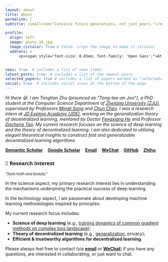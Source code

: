 ```yaml
---
layout: about
title: About
permalink: /
subtitle: <small><em>"Convince future generations, not just peers."</em></small>

profile:
  align: left
  image: photo_10.jpg
  image_circular: True # false: crops the image to make it circular
  address: >
      <p><span style="font-size: 0.85em; font-family: 'Open Sans';">At the gorgeous <a href='https://en.wikipedia.org/wiki/West_Lake'>Westlake</a>, <a href='https://en.wikipedia.org/wiki/Hangzhou'>Hangzhou</a></span></p>


news: true  # includes a list of news items
latest_posts: true  # includes a list of the newest posts
selected_papers: true # includes a list of papers marked as "selected={true}"
social: true  # includes social icons at the bottom of the page
---
```


<!--[<span style="font-weight: bold; color: #B509AC;">Zhejiang University</span>](https://www.zju.edu.cn/english/)-->

<em>Hi there 😃. I am Tongtian Zhu (prounced as "Tong-tee-an Joo"), a PhD student at the Computer Science Department of [Zhejiang University (ZJU)](https://www.zju.edu.cn/english/), supervised by Professors [Mingli Song](https://person.zju.edu.cn/en/msong) and [Chun Chen](https://person.zju.edu.cn/en/0082004). <!-- I earned my B.S. degree in Mathematical Science from CUMTB, as well as my B.Econ. degree in Economics (double degree) from [<span style="font-weight: bold; color: #B509AC;">Peking University</span>](https://english.pku.edu.cn/) (PKU) in 2021. --> 
I was a research intern at [JD Explore Academy (JDE)](https://jdcorporateblog.com/jd-unveils-four-new-enterprise-level-products/jd-explore-academy/), working on the generalization theory of decentralized learning,  mentored by Doctor [Fengxiang He](https://fengxianghe.github.io/) and Professor [Dacheng Tao](https://www.sydney.edu.au/engineering/about/our-people/academic-staff/dacheng-tao.html).
My current research focuses on the science of deep learning and the theory of decentralized learning. I am also dedicated to utilizing elegant theoretical insights to construct fast and generalizable decentralized learning algorithms.</em>

<i class="fas fa-book"></i> [**Semantic Scholar**](https://www.semanticscholar.org/author/Tongtian-Zhu/2173757802) &nbsp;&nbsp; <i class="ai ai-google-scholar"></i> [**Google Scholar**](https://scholar.google.com/citations?user=QvBDUsIAAAAJ&hl=en) &nbsp;&nbsp; <!--<i class="fa fa-twitter"></i> [**Twitter**](https://twitter.com/Raiden13238619/) &nbsp;&nbsp;--> <i class="fa fa-envelope"></i> [**Email**](mailto:raiden@zju.edu.cn) &nbsp;&nbsp; <i class="fa fa-weixin"></i> [**WeChat**](https://raw.githubusercontent.com/Raiden-Zhu/Raiden-Zhu.github.io/master/assets/img/WeChat_QR_code.jpg) &nbsp;&nbsp;  <i class="fa fa-github"></i> [**GitHub**](https://github.com/Raiden-Zhu) &nbsp;&nbsp; <i class="fab fa-zhihu"></i> [**Zhihu**](https://www.zhihu.com/people/you-li-70-94) 

<!-- <br/><br/> -->

### <span style="font-family: 'Open Sans'; font-weight: bold;">🦄 Research Interest</span>

<small><em>"Seek truth and beauty."</em></small>

In the science aspect, my primary research interest lies in understanding the mechanisms underpining the practical success of deep learning. 
<!-- My ultimate goal is to understand the emergence of intelligence (both machine intelligence and biological intelligence). -->
In the technology aspect, I am passionate about developing machine learning methodologies inspired by principles. 

My current research focus includes:
- **Science of deep learning** (e.g., [training dynamics of common gradient methods on complex loss landscape](https://arxiv.org/abs/2306.02913));
- **Theory of decentralized learning** (e.g., [generalization](https://arxiv.org/abs/2206.12680), privacy);
- **Efficient & trustworthy algorithms for decentralized learning**.

Please always feel free to contact (via [**email**](mailto:raiden@zju.edu.cn) or [**WeChat**](https://raw.githubusercontent.com/Raiden-Zhu/Raiden-Zhu.github.io/master/assets/img/WeChat_QR_code.jpg)) if you have any questions, are interested in collaborating, or just want to chat.  <!-- For regular updates and insights, feel free to follow my [**Twitter**](https://twitter.com/Raiden13238619) as well. -->

<!-- Write your biography here. Tell the world about yourself. Link to your favorite [subreddit](http://reddit.com). You can put a picture in, too. The code is already in, just name your picture `prof_pic.jpg` and put it in the `img/` folder.

Put your address / P.O. box / other info right below your picture. You can also disable any these elements by editing `profile` property of the YAML header of your `_pages/about.md`. Edit `_bibliography/papers.bib` and Jekyll will render your [publications page](/al-folio/publications/) automatically.

Link to your social media connections, too. This theme is set up to use [Font Awesome icons](http://fortawesome.github.io/Font-Awesome/) and [Academicons](https://jpswalsh.github.io/academicons/), like the ones below. Add your Facebook, Twitter, LinkedIn, Google Scholar, or just disable all of them. -->
